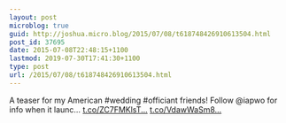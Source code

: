 ```yaml
---
layout: post
microblog: true
guid: http://joshua.micro.blog/2015/07/08/t618748426910613504.html
post_id: 37695
date: 2015-07-08T22:48:15+1100
lastmod: 2019-07-30T17:41:30+1100
type: post
url: /2015/07/08/t618748426910613504.html
---
```

A teaser for my American #wedding #officiant friends! Follow @iapwo for info when it launc… [t.co/ZC7FMKlsT...](http://t.co/ZC7FMKlsTv) [t.co/VdawWaSm8...](http://t.co/VdawWaSm8L)
